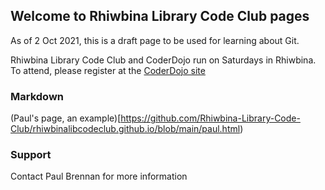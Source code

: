## Welcome to Rhiwbina Library Code Club pages 

As of 2 Oct 2021, this is a draft page to be used for learning about Git. 

Rhiwbina Library Code Club and CoderDojo run on Saturdays in Rhiwbina. To attend, please register at the [CoderDojo site](https://zen.coderdojo.com/dojos/gb/rhiwbina-cardiff/cardiff-rhiwbina-library) 

### Markdown
(Paul's page, an example)[https://github.com/Rhiwbina-Library-Code-Club/rhiwbinalibcodeclub.github.io/blob/main/paul.html)

### Support 
Contact Paul Brennan for more information

